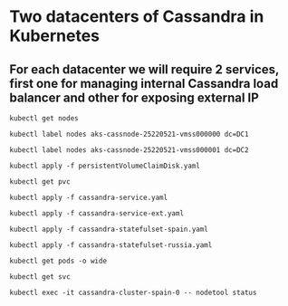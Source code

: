 # Two datacenters of Cassandra in Kubernetes 

## For each datacenter we will require 2 services, first one for managing internal Cassandra load balancer and other for exposing external IP

```
kubectl get nodes
```
```
kubectl label nodes aks-cassnode-25220521-vmss000000 dc=DC1
```
```
kubectl label nodes aks-cassnode-25220521-vmss000001 dc=DC2
```
```
kubectl apply -f persistentVolumeClaimDisk.yaml
```
```
kubectl get pvc
```
```
kubectl apply -f cassandra-service.yaml
```
```
kubectl apply -f cassandra-service-ext.yaml
```
```
kubectl apply -f cassandra-statefulset-spain.yaml
```
```
kubectl apply -f cassandra-statefulset-russia.yaml
```
```
kubectl get pods -o wide
```
```
kubectl get svc
```
```
kubectl exec -it cassandra-cluster-spain-0 -- nodetool status
```
